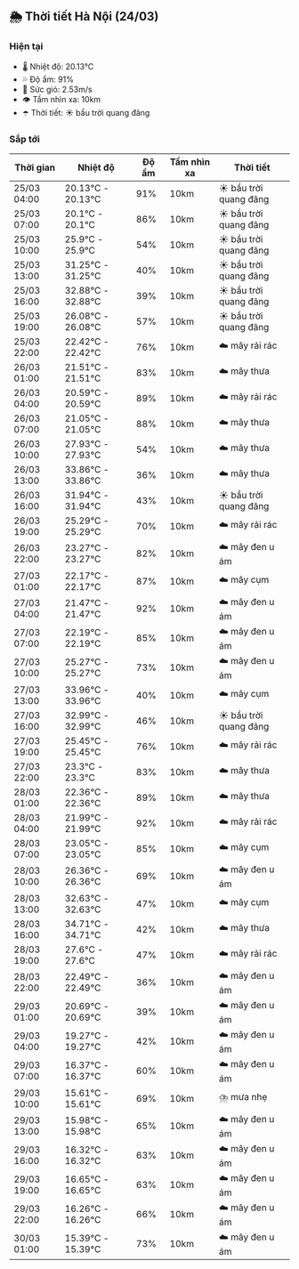 ## 🌦️ Thời tiết Hà Nội (24/03)

### Hiện tại

- 🌡️ Nhiệt độ: 20.13℃
- 💦 Độ ẩm: 91%
- 💨 Sức gió: 2.53m/s
- 👁️ Tầm nhìn xa: 10km
- ☂️ Thời tiết: ☀️ bầu trời quang đãng

### Sắp tới

| Thời gian | Nhiệt độ | Độ ẩm | Tầm nhìn xa | Thời tiết |
| --- | --- | --- | --- | --- |
| 25/03 04:00 | 20.13℃ - 20.13℃ | 91% | 10km | ☀️ bầu trời quang đãng |
| 25/03 07:00 | 20.1℃ - 20.1℃ | 86% | 10km | ☀️ bầu trời quang đãng |
| 25/03 10:00 | 25.9℃ - 25.9℃ | 54% | 10km | ☀️ bầu trời quang đãng |
| 25/03 13:00 | 31.25℃ - 31.25℃ | 40% | 10km | ☀️ bầu trời quang đãng |
| 25/03 16:00 | 32.88℃ - 32.88℃ | 39% | 10km | ☀️ bầu trời quang đãng |
| 25/03 19:00 | 26.08℃ - 26.08℃ | 57% | 10km | ☀️ bầu trời quang đãng |
| 25/03 22:00 | 22.42℃ - 22.42℃ | 76% | 10km | ☁️ mây rải rác |
| 26/03 01:00 | 21.51℃ - 21.51℃ | 83% | 10km | ☁️ mây thưa |
| 26/03 04:00 | 20.59℃ - 20.59℃ | 89% | 10km | ☁️ mây rải rác |
| 26/03 07:00 | 21.05℃ - 21.05℃ | 88% | 10km | ☁️ mây thưa |
| 26/03 10:00 | 27.93℃ - 27.93℃ | 54% | 10km | ☁️ mây thưa |
| 26/03 13:00 | 33.86℃ - 33.86℃ | 36% | 10km | ☁️ mây thưa |
| 26/03 16:00 | 31.94℃ - 31.94℃ | 43% | 10km | ☀️ bầu trời quang đãng |
| 26/03 19:00 | 25.29℃ - 25.29℃ | 70% | 10km | ☁️ mây rải rác |
| 26/03 22:00 | 23.27℃ - 23.27℃ | 82% | 10km | ☁️ mây đen u ám |
| 27/03 01:00 | 22.17℃ - 22.17℃ | 87% | 10km | ☁️ mây cụm |
| 27/03 04:00 | 21.47℃ - 21.47℃ | 92% | 10km | ☁️ mây đen u ám |
| 27/03 07:00 | 22.19℃ - 22.19℃ | 85% | 10km | ☁️ mây đen u ám |
| 27/03 10:00 | 25.27℃ - 25.27℃ | 73% | 10km | ☁️ mây đen u ám |
| 27/03 13:00 | 33.96℃ - 33.96℃ | 40% | 10km | ☁️ mây cụm |
| 27/03 16:00 | 32.99℃ - 32.99℃ | 46% | 10km | ☀️ bầu trời quang đãng |
| 27/03 19:00 | 25.45℃ - 25.45℃ | 76% | 10km | ☁️ mây rải rác |
| 27/03 22:00 | 23.3℃ - 23.3℃ | 83% | 10km | ☁️ mây thưa |
| 28/03 01:00 | 22.36℃ - 22.36℃ | 89% | 10km | ☁️ mây thưa |
| 28/03 04:00 | 21.99℃ - 21.99℃ | 92% | 10km | ☁️ mây rải rác |
| 28/03 07:00 | 23.05℃ - 23.05℃ | 85% | 10km | ☁️ mây cụm |
| 28/03 10:00 | 26.36℃ - 26.36℃ | 69% | 10km | ☁️ mây đen u ám |
| 28/03 13:00 | 32.63℃ - 32.63℃ | 47% | 10km | ☁️ mây cụm |
| 28/03 16:00 | 34.71℃ - 34.71℃ | 42% | 10km | ☁️ mây thưa |
| 28/03 19:00 | 27.6℃ - 27.6℃ | 47% | 10km | ☁️ mây rải rác |
| 28/03 22:00 | 22.49℃ - 22.49℃ | 36% | 10km | ☁️ mây đen u ám |
| 29/03 01:00 | 20.69℃ - 20.69℃ | 39% | 10km | ☁️ mây đen u ám |
| 29/03 04:00 | 19.27℃ - 19.27℃ | 42% | 10km | ☁️ mây đen u ám |
| 29/03 07:00 | 16.37℃ - 16.37℃ | 60% | 10km | ☁️ mây đen u ám |
| 29/03 10:00 | 15.61℃ - 15.61℃ | 69% | 10km | ⛈️ mưa nhẹ |
| 29/03 13:00 | 15.98℃ - 15.98℃ | 65% | 10km | ☁️ mây đen u ám |
| 29/03 16:00 | 16.32℃ - 16.32℃ | 63% | 10km | ☁️ mây đen u ám |
| 29/03 19:00 | 16.65℃ - 16.65℃ | 63% | 10km | ☁️ mây đen u ám |
| 29/03 22:00 | 16.26℃ - 16.26℃ | 66% | 10km | ☁️ mây đen u ám |
| 30/03 01:00 | 15.39℃ - 15.39℃ | 73% | 10km | ☁️ mây đen u ám |
